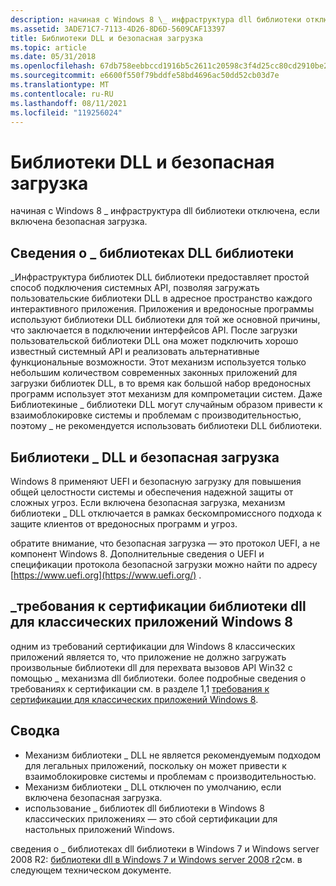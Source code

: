 ```yaml
---
description: начиная с Windows 8 \_ инфраструктура dll библиотеки отключена, если включена безопасная загрузка.
ms.assetid: 3ADE71C7-7113-4D26-8D6D-5609CAF13397
title: Библиотеки DLL и безопасная загрузка
ms.topic: article
ms.date: 05/31/2018
ms.openlocfilehash: 67db758eebbccd1916b5c2611c20598c3f4d25cc80cd2910be22a65b4222bbae
ms.sourcegitcommit: e6600f550f79bddfe58bd4696ac50dd52cb03d7e
ms.translationtype: MT
ms.contentlocale: ru-RU
ms.lasthandoff: 08/11/2021
ms.locfileid: "119256024"
---
```

# <a name="appinit-dlls-and-secure-boot"></a>Библиотеки DLL и безопасная загрузка

начиная с Windows 8 \_ инфраструктура dll библиотеки отключена, если включена безопасная загрузка.

## <a name="about-appinit_dlls"></a>Сведения о \_ библиотеках DLL библиотеки

\_Инфраструктура библиотек DLL библиотеки предоставляет простой способ подключения системных API, позволяя загружать пользовательские библиотеки DLL в адресное пространство каждого интерактивного приложения. Приложения и вредоносные программы используют библиотеки DLL библиотеки для той же основной причины, что заключается в подключении интерфейсов API. После загрузки пользовательской библиотеки DLL она может подключить хорошо известный системный API и реализовать альтернативные функциональные возможности. Этот механизм используется только небольшим количеством современных законных приложений для загрузки библиотек DLL, в то время как большой набор вредоносных программ использует этот механизм для компрометации систем. Даже Библиотекиные \_ библиотеки DLL могут случайным образом привести к взаимоблокировке системы и проблемам с производительностью, поэтому \_ не рекомендуется использовать библиотеки DLL библиотеки.

## <a name="appinit_dlls-and-secure-boot"></a>Библиотеки \_ DLL и безопасная загрузка

Windows 8 применяют UEFI и безопасную загрузку для повышения общей целостности системы и обеспечения надежной защиты от сложных угроз. Если включена безопасная загрузка, механизм библиотеки \_ DLL отключается в рамках бескомпромиссного подхода к защите клиентов от вредоносных программ и угроз.

обратите внимание, что безопасная загрузка — это протокол UEFI, а не компонент Windows 8. Дополнительные сведения о UEFI и спецификации протокола безопасной загрузки можно найти по адресу [https://www.uefi.org](https://www.uefi.org/) .

## <a name="appinit_dlls-certification-requirement-for-windows-8-desktop-apps"></a>\_требования к сертификации библиотеки dll для классических приложений Windows 8

одним из требований сертификации для Windows 8 классических приложений является то, что приложение не должно загружать произвольные библиотеки dll для перехвата вызовов API Win32 с помощью \_ механизма dll библиотеки. более подробные сведения о требованиях к сертификации см. в разделе 1,1 [требования к сертификации для классических приложений Windows 8](../win_cert/certification-requirements-for-windows-desktop-apps.md).

## <a name="summary"></a>Сводка

-   Механизм библиотеки \_ DLL не является рекомендуемым подходом для легальных приложений, поскольку он может привести к взаимоблокировке системы и проблемам с производительностью.
-   Механизм библиотеки \_ DLL отключен по умолчанию, если включена безопасная загрузка.
-   использование \_ библиотек dll библиотеки в Windows 8 классических приложениях — это сбой сертификации для настольных приложений Windows.

сведения о \_ библиотеках dll библиотеки в Windows 7 и Windows server 2008 R2: [библиотеки dll в Windows 7 и Windows server 2008 r2](/previous-versions/windows/hardware/download/dn550976(v=vs.85))см. в следующем техническом документе.

 

 
